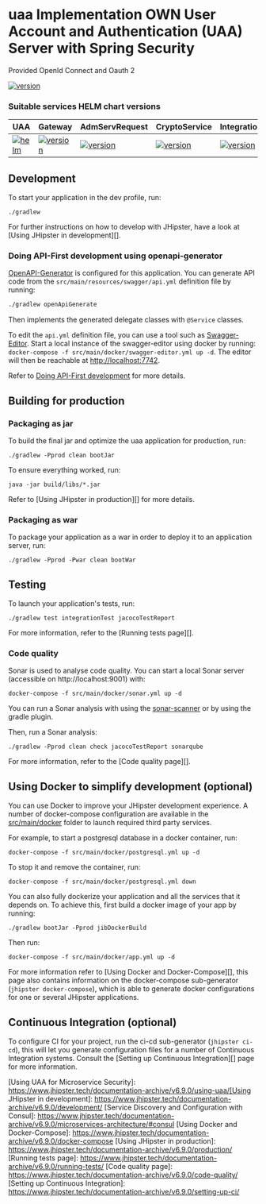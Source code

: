 # uaa Implementation OWN User Account and Authentication (UAA) Server with Spring Security
Provided OpenId Connect and Oauth 2

[![version](https://img.shields.io/badge/version-0.3.1-blue.svg)](https://semver.org)

### Suitable services HELM chart versions

| UAA                                                                                | Gateway                                                                                | AdmServRequest                                                                       | CryptoService                                                                                | Integration                                                                             | Declarations                                                                            | PermitDoc                                                                            |
| ---------------------------------------------------------------------------------- | -------------------------------------------------------------------------------------- | ------------------------------------------------------------------------------------ | -------------------------------------------------------------------------------------------- | --------------------------------------------------------------------------------------- | --------------------------------------------------------------------------------------- | ------------------------------------------------------------------------------------ |
| [![helm](https://img.shields.io/badge/version-0.3.1-blue.svg)](https://semver.org) | [![version](https://img.shields.io/badge/version-0.3.2-green.svg)](https://semver.org) | [![version](https://img.shields.io/badge/version-0.2.3-9cf.svg)](https://semver.org) | [![version](https://img.shields.io/badge/version-0.1.0-brightgreen.svg)](https://semver.org) | [![version](https://img.shields.io/badge/version-0.0.1-orange.svg)](https://semver.org) | [![version](https://img.shields.io/badge/version-0.1.3-yellow.svg)](https://semver.org) | [![version](https://img.shields.io/badge/version-0.0.1-red.svg)](https://semver.org) |

## Development

To start your application in the dev profile, run:

    ./gradlew

For further instructions on how to develop with JHipster, have a look at [Using JHipster in development][].

### Doing API-First development using openapi-generator

[OpenAPI-Generator]() is configured for this application. You can generate API code from the `src/main/resources/swagger/api.yml` definition file by running:

```bash
./gradlew openApiGenerate
```

Then implements the generated delegate classes with `@Service` classes.

To edit the `api.yml` definition file, you can use a tool such as [Swagger-Editor](). Start a local instance of the swagger-editor using docker by running: `docker-compose -f src/main/docker/swagger-editor.yml up -d`. The editor will then be reachable at [http://localhost:7742](http://localhost:7742).

Refer to [Doing API-First development][] for more details.

## Building for production

### Packaging as jar

To build the final jar and optimize the uaa application for production, run:

    ./gradlew -Pprod clean bootJar

To ensure everything worked, run:

    java -jar build/libs/*.jar

Refer to [Using JHipster in production][] for more details.

### Packaging as war

To package your application as a war in order to deploy it to an application server, run:

    ./gradlew -Pprod -Pwar clean bootWar

## Testing

To launch your application's tests, run:

    ./gradlew test integrationTest jacocoTestReport

For more information, refer to the [Running tests page][].

### Code quality

Sonar is used to analyse code quality. You can start a local Sonar server (accessible on http://localhost:9001) with:

```
docker-compose -f src/main/docker/sonar.yml up -d
```

You can run a Sonar analysis with using the [sonar-scanner](https://docs.sonarqube.org/display/SCAN/Analyzing+with+SonarQube+Scanner) or by using the gradle plugin.

Then, run a Sonar analysis:

```
./gradlew -Pprod clean check jacocoTestReport sonarqube
```

For more information, refer to the [Code quality page][].

## Using Docker to simplify development (optional)

You can use Docker to improve your JHipster development experience. A number of docker-compose configuration are available in the [src/main/docker](src/main/docker) folder to launch required third party services.

For example, to start a postgresql database in a docker container, run:

    docker-compose -f src/main/docker/postgresql.yml up -d

To stop it and remove the container, run:

    docker-compose -f src/main/docker/postgresql.yml down

You can also fully dockerize your application and all the services that it depends on.
To achieve this, first build a docker image of your app by running:

    ./gradlew bootJar -Pprod jibDockerBuild

Then run:

    docker-compose -f src/main/docker/app.yml up -d

For more information refer to [Using Docker and Docker-Compose][], this page also contains information on the docker-compose sub-generator (`jhipster docker-compose`), which is able to generate docker configurations for one or several JHipster applications.

## Continuous Integration (optional)

To configure CI for your project, run the ci-cd sub-generator (`jhipster ci-cd`), this will let you generate configuration files for a number of Continuous Integration systems. Consult the [Setting up Continuous Integration][] page for more information.

[jhipster homepage and latest documentation]: https://www.jhipster.tech
[jhipster 6.9.0 archive]: https://www.jhipster.tech/documentation-archive/v6.9.0
[doing microservices with jhipster]: https://www.jhipster.tech/documentation-archive/v6.9.0/microservices-architecture/

[Using UAA for Microservice Security]: https://www.jhipster.tech/documentation-archive/v6.9.0/using-uaa/[Using JHipster in development]: https://www.jhipster.tech/documentation-archive/v6.9.0/development/
[Service Discovery and Configuration with Consul]: https://www.jhipster.tech/documentation-archive/v6.9.0/microservices-architecture/#consul
[Using Docker and Docker-Compose]: https://www.jhipster.tech/documentation-archive/v6.9.0/docker-compose
[Using JHipster in production]: https://www.jhipster.tech/documentation-archive/v6.9.0/production/
[Running tests page]: https://www.jhipster.tech/documentation-archive/v6.9.0/running-tests/
[Code quality page]: https://www.jhipster.tech/documentation-archive/v6.9.0/code-quality/
[Setting up Continuous Integration]: https://www.jhipster.tech/documentation-archive/v6.9.0/setting-up-ci/

[openapi-generator]: https://openapi-generator.tech
[swagger-editor]: https://editor.swagger.io
[doing api-first development]: https://www.jhipster.tech/documentation-archive/v6.9.0/doing-api-first-development/
